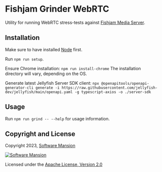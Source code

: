 # Fishjam Grinder WebRTC

Utility for running WebRTC stress-tests against [Fishjam Media Server](https://github.com/fishjam-dev/fishjam).

## Installation

Make sure to have installed [Node](https://docs.npmjs.com/downloading-and-installing-node-js-and-npm) first.

Run `npm run setup`.

Ensure Chrome installation:
`npm run install-chrome`
The installation directory will vary, depending on the OS.

Generate latest Jellyfish Server SDK client:
`npx @openapitools/openapi-generator-cli generate -i https://raw.githubusercontent.com/jellyfish-dev/jellyfish/main/openapi.yaml -g typescript-axios -o ./server-sdk`

## Usage

Run `npm run grind -- --help` for usage information.

## Copyright and License

Copyright 2023, [Software Mansion](https://swmansion.com/?utm_source=git&utm_medium=readme&utm_campaign=membrane_template_plugin)

[![Software Mansion](https://logo.swmansion.com/logo?color=white&variant=desktop&width=200&tag=membrane-github)](https://swmansion.com/?utm_source=git&utm_medium=readme&utm_campaign=membrane_template_plugin)

Licensed under the [Apache License, Version 2.0](LICENSE)
